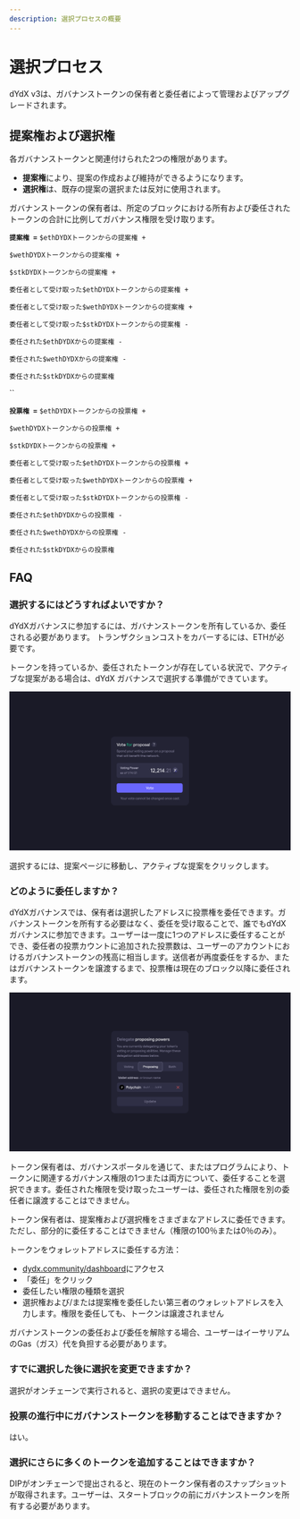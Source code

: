 ```yaml
---
description: 選択プロセスの概要
---
```


# 選択プロセス

dYdX v3は、ガバナンストークンの保有者と委任者によって管理およびアップグレードされます。

## **提案権および選択権**

各ガバナンストークンと関連付けられた2つの権限があります。

* **提案権**により、提案の作成および維持ができるようになります。
* **選択権**は、既存の提案の選択または反対に使用されます。

ガバナンストークンの保有者は、所定のブロックにおける所有および委任されたトークンの合計に比例してガバナンス権限を受け取ります。

**`提案権 =`** `$ethDYDXトークンからの提案権 +`

`$wethDYDXトークンからの提案権 +`

`$stkDYDXトークンからの提案権 +`

`委任者として受け取った$ethDYDXトークンからの提案権 +`

`委任者として受け取った$wethDYDXトークンからの提案権 +`

`委任者として受け取った$stkDYDXトークンからの提案権 -`

`委任された$ethDYDXからの提案権 -`

`委任された$wethDYDXからの提案権 -`

`委任された$stkDYDXからの提案権`

\`\`

**`投票権 =`** `$ethDYDXトークンからの投票権 +`

`$wethDYDXトークンからの投票権 +`

`$stkDYDXトークンからの投票権 +`

`委任者として受け取った$ethDYDXトークンからの投票権 +`

`委任者として受け取った$wethDYDXトークンからの投票権 +`

`委任者として受け取った$stkDYDXトークンからの投票権 -`

`委任された$ethDYDXからの投票権 -`

`委任された$wethDYDXからの投票権 -`

`委任された$stkDYDXからの投票権`

## FAQ

### 選択するにはどうすればよいですか？

dYdXガバナンスに参加するには、ガバナンストークンを所有しているか、委任される必要があります。 トランザクションコストをカバーするには、ETHが必要です。

トークンを持っているか、委任されたトークンが存在している状況で、アクティブな提案がある場合は、dYdX ガバナンスで選択する準備ができています。

![選択権を使用して選択](../.gitbook/assets/1-voting-power.png)

選択するには、提案ページに移動し、アクティブな提案をクリックします。

### **どのように委任しますか？**

dYdXガバナンスでは、保有者は選択したアドレスに投票権を委任できます。ガバナンストークンを所有する必要はなく、委任を受け取ることで、誰でもdYdXガバナンスに参加できます。ユーザーは一度に1つのアドレスに委任することができ、委任者の投票カウントに追加された投票数は、ユーザーのアカウントにおけるガバナンストークンの残高に相当します。送信者が再度委任をするか、またはガバナンストークンを譲渡するまで、投票権は現在のブロック以降に委任されます。

![選択権および提案権の委任](../.gitbook/assets/1-delegate-power.png)

トークン保有者は、ガバナンスポータルを通じて、またはプログラムにより、トークンに関連するガバナンス権限の1つまたは両方について、委任することを選択できます。委任された権限を受け取ったユーザーは、委任された権限を別の委任者に譲渡することはできません。

トークン保有者は、提案権および選択権をさまざまなアドレスに委任できます。ただし、部分的に委任することはできません（権限の100％または0％のみ）。

トークンをウォレットアドレスに委任する方法：

* [dydx.community/dashboard](https://dydx.community/dashboard)にアクセス
* 「委任」をクリック
* 委任したい権限の種類を選択
* 選択権および/または提案権を委任したい第三者のウォレットアドレスを入力します。権限を委任しても、トークンは譲渡されません

ガバナンストークンの委任および委任を解除する場合、ユーザーはイーサリアムのGas（ガス）代を負担する必要があります。

### すでに選択した後に選択を変更できますか？

選択がオンチェーンで実行されると、選択の変更はできません。

### 投票の進行中にガバナンストークンを移動することはできますか？

はい。

### 選択にさらに多くのトークンを追加することはできますか？

DIPがオンチェーンで提出されると、現在のトークン保有者のスナップショットが取得されます。ユーザーは、スタートブロックの前にガバナンストークンを所有する必要があります。
